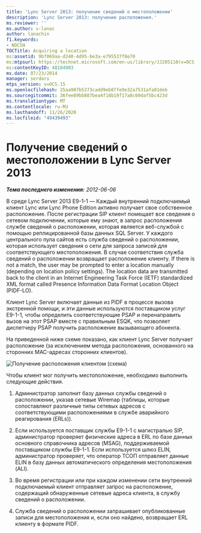 ```yaml
---
title: 'Lync Server 2013: получение сведений о местоположении'
description: 'Lync Server 2013: получение расположения.'
ms.reviewer: ''
ms.author: v-lanac
author: lanachin
f1.keywords:
- NOCSH
TOCTitle: Acquiring a location
ms:assetid: 9bf069aa-d240-4d95-be3a-e795537f8e70
ms:mtpsurl: https://technet.microsoft.com/en-us/library/JJ205110(v=OCS.15)
ms:contentKeyID: 48184903
ms.date: 07/23/2014
manager: serdars
mtps_version: v=OCS.15
ms.openlocfilehash: 25aa907b5373cadd9eb8ffe9e32a7531afa01deb
ms.sourcegitcommit: 36fee89bb887bea4f18b19f17a8c69daf5bc423d
ms.translationtype: MT
ms.contentlocale: ru-RU
ms.lasthandoff: 11/26/2020
ms.locfileid: "49439493"
---
```

# <a name="acquiring-a-location-in-lync-server-2013"></a>Получение сведений о местоположении в Lync Server 2013

<div data-xmlns="http://www.w3.org/1999/xhtml">

<div class="topic" data-xmlns="http://www.w3.org/1999/xhtml" data-msxsl="urn:schemas-microsoft-com:xslt" data-cs="https://msdn.microsoft.com/">

<div data-asp="https://msdn2.microsoft.com/asp">



</div>

<div id="mainSection">

<div id="mainBody">

<span> </span>

_**Тема последнего изменения:** 2012-06-06_

В среде Lync Server 2013 E9-1-1 — Каждый внутренний подключаемый клиент Lync или Lync Phone Edition активно получает свое собственное расположение. После регистрации SIP клиент помещает все сведения о сетевом подключении, которые ему знают, в запрос расположения службе сведений о расположении, которая является веб-службой с помощью реплицированной базы данных SQL Server. У каждого центрального пула сайтов есть служба сведений о расположении, которая использует сведения о сети для запроса записей для соответствующего местоположения. В случае соответствия служба сведений о расположении возвращает расположение клиенту. If there is not a match, the user may be prompted to enter a location manually (depending on location policy settings). The location data are transmitted back to the client in an Internet Engineering Task Force (IETF) standardized XML format called Presence Information Data Format Location Object (PIDF-LO).

Клиент Lync Server включает данные из PIDF в процессе вызова экстренной помощи, и эти данные используются поставщиком услуг E9-1-1, чтобы определить соответствующие PSAP и перенаправить вызов на этот PSAP вместе с правильным ESQK, что позволяет диспетчеру PSAP получить расположение вызывающего абонента.

На приведенной ниже схеме показано, как клиент Lync Server получает расположение (за исключением метода расположения, основанного на сторонних MAC-адресах сторонних клиентов).

![Получение расположения клиентом (схема)](images/JJ205110.4438f5fc-f1b2-444b-8565-09035363ed43(OCS.15).jpg "Получение расположения клиентом (схема)")

Чтобы клиент мог получить местоположение, необходимо выполнить следующие действия.

1.  Администратор заполнит базу данных службы сведений о расположении, указав сетевые Wiremap (таблицы, которые сопоставляют различные типы сетевых адресов с соответствующими расположениями в службе аварийного реагирования (ERLs)).

2.  Если используется поставщик службы E9-1-1 с магистралью SIP, администратор проверяет физические адреса в ERL по базе данных основного справочника адресов (MSAG), поддерживаемой поставщиком службы E9-1-1. Если используется шлюз ELIN, администратор проверяет, что оператор ТСОП отправляет данные ELIN в базу данных автоматического определения местоположения (ALI).

3.  Во время регистрации или при каждом изменении сети внутренний подключаемый клиент отправляет запрос на расположение, содержащий обнаруженные сетевые адреса клиента, в службу сведений о расположении.

4.  Служба сведений о расположении запрашивает опубликованные записи для местоположения и, если оно найдено, возвращает ERL клиенту в формате PIDF.

</div>

<span> </span>

</div>

</div>

</div>

